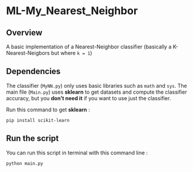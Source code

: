 # ML-My_Nearest_Neighbor

## Overview
A basic implementation of a Nearest-Neighbor classifier (basically a K-Nearest-Neigbors but where `k = 1`)

## Dependencies
The classifier (`MyNN.py`) only uses basic libraries such as `math` and `sys`.
The main file (`Main.py`) uses **sklearn** to get datasets and compute the classifier accuracy, but you **don't need it** if you want to use just the classifier. 

Run this command to get **sklearn** :
```
pip install scikit-learn
```

## Run the script
You can run this script in terminal with this command line :
```
python main.py
```

